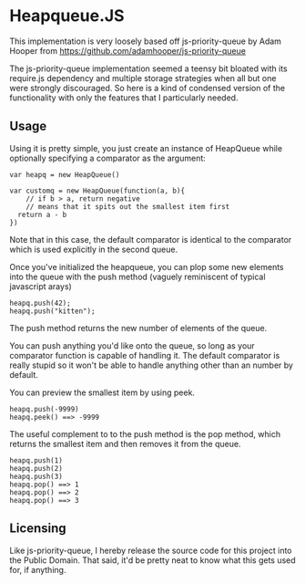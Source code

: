 # Heapqueue.JS

This implementation is very loosely based off js-priority-queue
by Adam Hooper from https://github.com/adamhooper/js-priority-queue

The js-priority-queue implementation seemed a teensy bit bloated
with its require.js dependency and multiple storage strategies
when all but one were strongly discouraged. So here is a kind of 
condensed version of the functionality with only the features that
I particularly needed. 


## Usage

Using it is pretty simple, you just create an instance of HeapQueue
while optionally specifying a comparator as the argument:

    var heapq = new HeapQueue()

    var customq = new HeapQueue(function(a, b){
    	// if b > a, return negative
    	// means that it spits out the smallest item first
      return a - b
    })

Note that in this case, the default comparator is identical to
the comparator which is used explicitly in the second queue.

Once you've initialized the heapqueue, you can plop some new
elements into the queue with the push method (vaguely reminiscent
of typical javascript arays)

    heapq.push(42);
    heapq.push("kitten");

The push method returns the new number of elements of the queue.

You can push anything you'd like onto the queue, so long as your
comparator function is capable of handling it. The default 
comparator is really stupid so it won't be able to handle anything
other than an number by default.

You can preview the smallest item by using peek.

    heapq.push(-9999)
    heapq.peek() ==> -9999

The useful complement to to the push method is the pop method, 
which returns the smallest item and then removes it from the
queue.

    heapq.push(1)
    heapq.push(2)
    heapq.push(3)
    heapq.pop() ==> 1
    heapq.pop() ==> 2
    heapq.pop() ==> 3

## Licensing

Like js-priority-queue, I hereby release the source code for this
project into the Public Domain. That said, it'd be pretty neat to 
know what this gets used for, if anything.